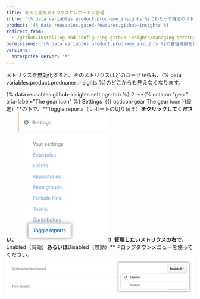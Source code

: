 ```yaml
---
title: 利用可能なメトリクスとレポートの管理
intro: '{% data variables.product.prodname_insights %}にわたって特定のメトリクスを有効化あるいは無効化できます。'
product: '{% data reusables.gated-features.github-insights %}'
redirect_from:
  - /github/installing-and-configuring-github-insights/managing-settings-in-github-insights
permissions: '{% data variables.product.prodname_insights %}の管理権限を持っている人は、利用可能なメトリクスやレポートを管理できます。'
versions:
  enterprise-server: '*'
---
```


メトリクスを無効化すると、そのメトリクスはどのユーザからも、{% data variables.product.prodname_insights %}のどこからも見えなくなります。

{% data reusables.github-insights.settings-tab %}
2. **{% octicon "gear" aria-label="The gear icon" %} Settings（{{ octicon-gear The gear icon }}設定）**の下で、**Toggle reports（レポートの切り替え）**をクリックしてください。 ![レポートの切り替えタブ](/assets/images/help/insights/toggle-reports-tab.png)
3. 管理したいメトリクスの右で、** Enabled（有効）**あるいは**Disabled（無効）**ドロップダウンメニューを使ってください。 ![メトリクスの切り替えのドロップダウンメニュー](/assets/images/help/insights/toggle-report-drop-down.png)
